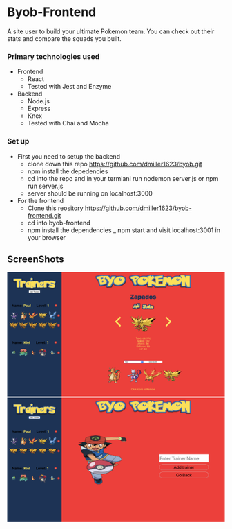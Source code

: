 # Byob-Frontend
A site user to build your ultimate Pokemon team. You can check out their stats and compare the squads you built.

### Primary technologies used
* Frontend 
  - React 
  - Tested with Jest and Enzyme
* Backend 
  - Node.js
  - Express
  - Knex
  - Tested with Chai and Mocha
 
### Set up
* First you need to setup the backend
   - clone down this repo https://github.com/dmiller1623/byob.git
   - npm install the depedencies
   - cd into the repo and in your termianl run nodemon server.js or npm run server.js
   - server should be running on localhost:3000
* For the frontend 
   - Clone this reository https://github.com/dmiller1623/byob-frontend.git
   - cd into byob-frontend
   - npm install the dependencies
   _ npm start and visit localhost:3001 in your browser
 
 ## ScreenShots

 <img src='src/images/screenshot.png'>
 <img src='src/images/screenshot2.png'>
 
 
 
 
 
